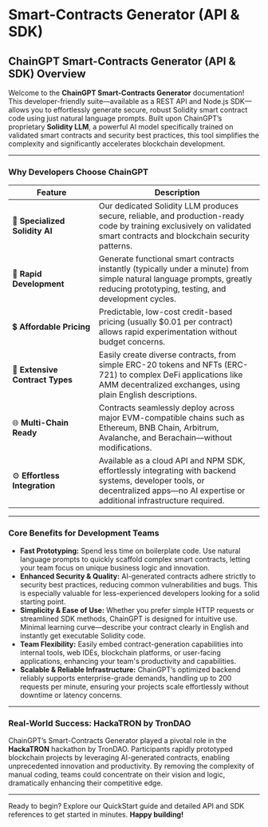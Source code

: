 # Smart-Contracts Generator (API & SDK)

## ChainGPT Smart-Contracts Generator (API & SDK) Overview

Welcome to the **ChainGPT Smart-Contracts Generator** documentation! This developer-friendly suite—available as a REST API and Node.js SDK—allows you to effortlessly generate secure, robust Solidity smart contract code using just natural language prompts. Built upon ChainGPT’s proprietary **Solidity LLM**, a powerful AI model specifically trained on validated smart contracts and security best practices, this tool simplifies the complexity and significantly accelerates blockchain development.

***

### Why Developers Choose ChainGPT

<table><thead><tr><th width="157.53125">Feature</th><th>Description</th></tr></thead><tbody><tr><td>🌟 <strong>Specialized Solidity AI</strong></td><td>Our dedicated Solidity LLM produces secure, reliable, and production-ready code by training exclusively on validated smart contracts and blockchain security patterns.</td></tr><tr><td>🚀 <strong>Rapid Development</strong></td><td>Generate functional smart contracts instantly (typically under a minute) from simple natural language prompts, greatly reducing prototyping, testing, and development cycles.</td></tr><tr><td>💲 <strong>Affordable Pricing</strong></td><td>Predictable, low-cost credit-based pricing (usually $0.01 per contract) allows rapid experimentation without budget concerns.</td></tr><tr><td>🔄 <strong>Extensive Contract Types</strong></td><td>Easily create diverse contracts, from simple ERC-20 tokens and NFTs (ERC-721) to complex DeFi applications like AMM decentralized exchanges, using plain English descriptions.</td></tr><tr><td>🌐 <strong>Multi-Chain Ready</strong></td><td>Contracts seamlessly deploy across major EVM-compatible chains such as Ethereum, BNB Chain, Arbitrum, Avalanche, and Berachain—without modifications.</td></tr><tr><td>⚙️ <strong>Effortless Integration</strong></td><td>Available as a cloud API and NPM SDK, effortlessly integrating with backend systems, developer tools, or decentralized apps—no AI expertise or additional infrastructure required.</td></tr></tbody></table>

***

### Core Benefits for Development Teams

* **Fast Prototyping:** Spend less time on boilerplate code. Use natural language prompts to quickly scaffold complex smart contracts, letting your team focus on unique business logic and innovation.
* **Enhanced Security & Quality:** AI-generated contracts adhere strictly to security best practices, reducing common vulnerabilities and bugs. This is especially valuable for less-experienced developers looking for a solid starting point.
* **Simplicity & Ease of Use:** Whether you prefer simple HTTP requests or streamlined SDK methods, ChainGPT is designed for intuitive use. Minimal learning curve—describe your contract clearly in English and instantly get executable Solidity code.
* **Team Flexibility:** Easily embed contract-generation capabilities into internal tools, web IDEs, blockchain platforms, or user-facing applications, enhancing your team's productivity and capabilities.
* **Scalable & Reliable Infrastructure:** ChainGPT’s optimized backend reliably supports enterprise-grade demands, handling up to 200 requests per minute, ensuring your projects scale effortlessly without downtime or latency concerns.

***

### Real-World Success: HackaTRON by TronDAO

ChainGPT’s Smart-Contracts Generator played a pivotal role in the **HackaTRON** hackathon by TronDAO. Participants rapidly prototyped blockchain projects by leveraging AI-generated contracts, enabling unprecedented innovation and productivity. By removing the complexity of manual coding, teams could concentrate on their vision and logic, dramatically enhancing their competitive edge.

***

Ready to begin? Explore our QuickStart guide and detailed API and SDK references to get started in minutes. **Happy building!**
